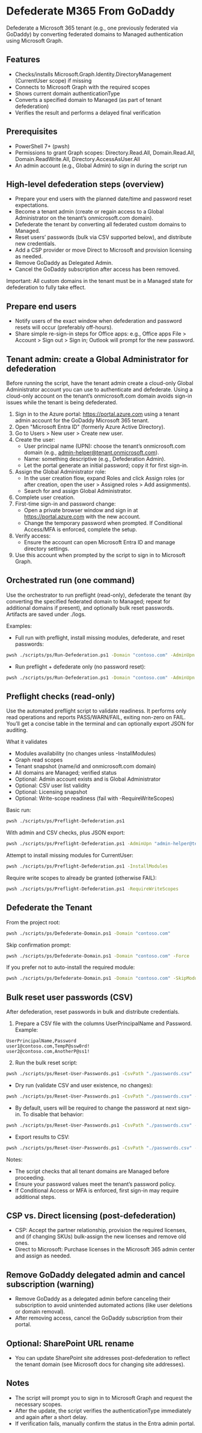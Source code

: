 # Defederate M365 From GoDaddy

Defederate a Microsoft 365 tenant (e.g., one previously federated via GoDaddy) by converting federated domains to Managed authentication using Microsoft Graph.

## Features
- Checks/installs Microsoft.Graph.Identity.DirectoryManagement (CurrentUser scope) if missing
- Connects to Microsoft Graph with the required scopes
- Shows current domain authenticationType
- Converts a specified domain to Managed (as part of tenant defederation)
- Verifies the result and performs a delayed final verification

## Prerequisites
- PowerShell 7+ (pwsh)
- Permissions to grant Graph scopes: Directory.Read.All, Domain.Read.All, Domain.ReadWrite.All, Directory.AccessAsUser.All
- An admin account (e.g., Global Admin) to sign in during the script run

## High-level defederation steps (overview)
- Prepare your end users with the planned date/time and password reset expectations.
- Become a tenant admin (create or regain access to a Global Administrator on the tenant’s onmicrosoft.com domain).
- Defederate the tenant by converting all federated custom domains to Managed.
- Reset users’ passwords (bulk via CSV supported below), and distribute new credentials.
- Add a CSP provider or move Direct to Microsoft and provision licensing as needed.
- Remove GoDaddy as Delegated Admin.
- Cancel the GoDaddy subscription after access has been removed.

Important: All custom domains in the tenant must be in a Managed state for defederation to fully take effect.

## Prepare end users
- Notify users of the exact window when defederation and password resets will occur (preferably off-hours).
- Share simple re-sign-in steps for Office apps: e.g., Office apps File > Account > Sign out > Sign in; Outlook will prompt for the new password.

## Tenant admin: create a Global Administrator for defederation

Before running the script, have the tenant admin create a cloud-only Global Administrator account you can use to authenticate and defederate. Using a cloud-only account on the tenant’s onmicrosoft.com domain avoids sign-in issues while the tenant is being defederated.

1) Sign in to the Azure portal: https://portal.azure.com using a tenant admin account for the GoDaddy Microsoft 365 tenant.
2) Open "Microsoft Entra ID" (formerly Azure Active Directory).
3) Go to Users > New user > Create new user.
4) Create the user:
   - User principal name (UPN): choose the tenant’s onmicrosoft.com domain (e.g., admin-helper@tenant.onmicrosoft.com).
   - Name: something descriptive (e.g., Defederation Admin).
   - Let the portal generate an initial password; copy it for first sign-in.
5) Assign the Global Administrator role:
   - In the user creation flow, expand Roles and click Assign roles (or after creation, open the user > Assigned roles > Add assignments).
   - Search for and assign Global Administrator.
6) Complete user creation.
7) First-time sign-in and password change:
   - Open a private browser window and sign in at https://portal.azure.com with the new account.
   - Change the temporary password when prompted. If Conditional Access/MFA is enforced, complete the setup.
8) Verify access:
   - Ensure the account can open Microsoft Entra ID and manage directory settings.
9) Use this account when prompted by the script to sign in to Microsoft Graph.

## Orchestrated run (one command)
Use the orchestrator to run preflight (read-only), defederate the tenant (by converting the specified federated domain to Managed; repeat for additional domains if present), and optionally bulk reset passwords. Artifacts are saved under ./logs.

Examples:
- Full run with preflight, install missing modules, defederate, and reset passwords:
```bash
pwsh ./scripts/ps/Run-Defederation.ps1 -Domain "contoso.com" -AdminUpn "admin-helper@tenant.onmicrosoft.com" -CsvPath "./passwords.csv" -InstallModules -Force
```
- Run preflight + defederate only (no password reset):
```bash
pwsh ./scripts/ps/Run-Defederation.ps1 -Domain "contoso.com" -AdminUpn "admin-helper@tenant.onmicrosoft.com" -InstallModules -Force
```

## Preflight checks (read-only)
Use the automated preflight script to validate readiness. It performs only read operations and reports PASS/WARN/FAIL, exiting non-zero on FAIL. You’ll get a concise table in the terminal and can optionally export JSON for auditing.

What it validates
- Modules availability (no changes unless -InstallModules)
- Graph read scopes
- Tenant snapshot (name/id and onmicrosoft.com domain)
- All domains are Managed; verified status
- Optional: Admin account exists and is Global Administrator
- Optional: CSV user list validity
- Optional: Licensing snapshot
- Optional: Write-scope readiness (fail with -RequireWriteScopes)

Basic run:
```bash
pwsh ./scripts/ps/Preflight-Defederation.ps1
```
With admin and CSV checks, plus JSON export:
```bash
pwsh ./scripts/ps/Preflight-Defederation.ps1 -AdminUpn "admin-helper@tenant.onmicrosoft.com" -CsvPath "./passwords.csv" -OutJson "./preflight.json"
```
Attempt to install missing modules for CurrentUser:
```bash
pwsh ./scripts/ps/Preflight-Defederation.ps1 -InstallModules
```
Require write scopes to already be granted (otherwise FAIL):
```bash
pwsh ./scripts/ps/Preflight-Defederation.ps1 -RequireWriteScopes
```

## Defederate the Tenant
From the project root:

```bash
pwsh ./scripts/ps/Defederate-Domain.ps1 -Domain "contoso.com"
```

Skip confirmation prompt:

```bash
pwsh ./scripts/ps/Defederate-Domain.ps1 -Domain "contoso.com" -Force
```

If you prefer not to auto-install the required module:

```bash
pwsh ./scripts/ps/Defederate-Domain.ps1 -Domain "contoso.com" -SkipModuleInstall
```

## Bulk reset user passwords (CSV)
After defederation, reset passwords in bulk and distribute credentials.

1) Prepare a CSV file with the columns UserPrincipalName and Password. Example:

```csv
UserPrincipalName,Password
user1@contoso.com,TempP@ssw0rd!
user2@contoso.com,AnotherP@ss1!
```

2) Run the bulk reset script:

```bash
pwsh ./scripts/ps/Reset-User-Passwords.ps1 -CsvPath "./passwords.csv"
```

- Dry run (validate CSV and user existence, no changes):

```bash
pwsh ./scripts/ps/Reset-User-Passwords.ps1 -CsvPath "./passwords.csv" -DryRun
```

- By default, users will be required to change the password at next sign-in. To disable that behavior:

```bash
pwsh ./scripts/ps/Reset-User-Passwords.ps1 -CsvPath "./passwords.csv" -ForceChangePasswordNextSignIn:$false
```

- Export results to CSV:

```bash
pwsh ./scripts/ps/Reset-User-Passwords.ps1 -CsvPath "./passwords.csv" -OutCsv "./reset-results.csv"
```

Notes:
- The script checks that all tenant domains are Managed before proceeding.
- Ensure your password values meet the tenant’s password policy.
- If Conditional Access or MFA is enforced, first sign-in may require additional steps.

## CSP vs. Direct licensing (post-defederation)
- CSP: Accept the partner relationship, provision the required licenses, and (if changing SKUs) bulk-assign the new licenses and remove old ones.
- Direct to Microsoft: Purchase licenses in the Microsoft 365 admin center and assign as needed.

## Remove GoDaddy delegated admin and cancel subscription (warning)
- Remove GoDaddy as a delegated admin before canceling their subscription to avoid unintended automated actions (like user deletions or domain removal).
- After removing access, cancel the GoDaddy subscription from their portal.

## Optional: SharePoint URL rename
- You can update SharePoint site addresses post-defederation to reflect the tenant domain (see Microsoft docs for changing site addresses).

## Notes
- The script will prompt you to sign in to Microsoft Graph and request the necessary scopes.
- After the update, the script verifies the authenticationType immediately and again after a short delay.
- If verification fails, manually confirm the status in the Entra admin portal.
